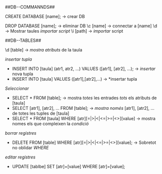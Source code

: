 ##DB--COMMANNDS##

CREATE DATABASE [name]; -> crear DB

DROP DATABASE [name]; 	-> eliminar DB
\c [name]		-> connectar a [name]
\d 			-> Mostrar taules
_importar script_
\i [path]		-> *importar* script

##DB--TABLES##

\d [table]		-> *mostra atributs* de la taula

_insertar tupla_ 
+ INSERT INTO [taula] (atr1, atr2, ...) VALUES ([atr1], [atr2], ...); 	-> *insertar* nova tupla
+ INSERT INTO [taula] VALUES ([atr1],[atr2],...) 			-> *insertar tupla

_Seleccionar_
+ SELECT * FROM [table];			-> mostra *totes* les entrades *tots* els atributs de [taula]
+ SELECT [atr1], [atr2], ... FROM [table];	-> *mostra només* [atr1], [atr2], ... de totes les tuples de [taula]
+ SELECT * FROM [taula] WHERE [atr][=|>|<|<=|>=|<>][value] -> mostra nomes els que compleixen la *condició*

_borrar registres_
+ DELETE FROM [table] WHERE [atr][=|>|<|<=|>=|<>][value];	-> Sobretot no oblidar *WHERE*

_editar registres_
+ UPDATE [tablbe] SET [atr]=[value] WHERE [atr]=[value];


	
				





